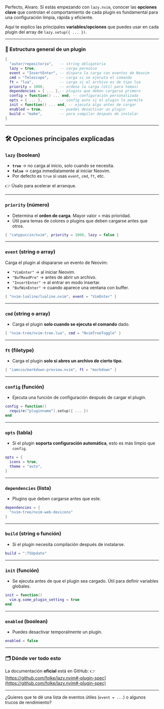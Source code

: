 Perfecto, Alvaro. Si estás empezando con `lazy.nvim`, conocer las **opciones clave** que controlan el comportamiento de cada plugin es fundamental para una configuración limpia, rápida y eficiente.

Aquí te explico las principales **variables/opciones** que puedes usar en cada plugin del array de `lazy.setup({ ... })`.

---

### 🧩 Estructura general de un plugin

```lua
{
  "autor/repositorio",   -- string obligatoria
  lazy = true,           -- carga perezosa
  event = "InsertEnter", -- dispara la carga con eventos de Neovim
  cmd = "Telescope",     -- carga si se ejecuta el comando
  ft = "lua",            -- carga si el archivo es de tipo lua
  priority = 1000,       -- ordena la carga (útil para temas)
  dependencies = { ... },-- plugins que deben cargarse primero
  config = function() ... end, -- configuración personalizada
  opts = { ... },        -- config auto si el plugin lo permite
  init = function() ... end, -- ejecuta algo antes de cargar
  enabled = true,        -- puedes desactivar un plugin
  build = "make",        -- para compilar después de instalar
}
```

---

## 🛠️ Opciones principales explicadas

### `lazy` (boolean)

* **`true`** → no carga al inicio, solo cuando se necesita.
* **`false`** → carga inmediatamente al iniciar Neovim.
* Por defecto es `true` si usas `event`, `cmd`, `ft`, etc.

👉 Úsalo para acelerar el arranque.

---

### `priority` (número)

* Determina el **orden de carga**. Mayor valor = más prioridad.
* Útil para temas de colores o plugins que deben cargarse antes que otros.

```lua
{ "catppuccin/nvim", priority = 1000, lazy = false }
```

---

### `event` (string o array)

Carga el plugin al dispararse un evento de Neovim:

* `"VimEnter"` → al iniciar Neovim.
* `"BufReadPre"` → antes de abrir un archivo.
* `"InsertEnter"` → al entrar en modo insertar.
* `"BufWinEnter"` → cuando aparece una ventana con buffer.

```lua
{ "nvim-lualine/lualine.nvim", event = "VimEnter" }
```

---

### `cmd` (string o array)

* Carga el plugin **solo cuando se ejecuta el comando** dado.

```lua
{ "nvim-tree/nvim-tree.lua", cmd = "NvimTreeToggle" }
```

---

### `ft` (filetype)

* Carga el plugin **solo si abres un archivo de cierto tipo**.

```lua
{ "iamcco/markdown-preview.nvim", ft = "markdown" }
```

---

### `config` (función)

* Ejecuta una función de configuración después de cargar el plugin.

```lua
config = function()
  require("pluginname").setup({ ... })
end
```

---

### `opts` (tabla)

* Si el plugin **soporta configuración automática**, esto es más limpio que `config`.

```lua
opts = {
  icons = true,
  theme = "auto",
}
```

---

### `dependencies` (lista)

* Plugins que deben cargarse antes que este.

```lua
dependencies = {
  "nvim-tree/nvim-web-devicons"
}
```

---

### `build` (string o función)

* Si el plugin necesita compilación después de instalarse.

```lua
build = ":TSUpdate"
```

---

### `init` (función)

* Se ejecuta antes de que el plugin sea cargado. Útil para definir variables globales.

```lua
init = function()
  vim.g.some_plugin_setting = true
end
```

---

### `enabled` (boolean)

* Puedes desactivar temporalmente un plugin.

```lua
enabled = false
```

---

### 🗂️ Dónde ver todo esto

La documentación **oficial** está en GitHub:
👉 [https://github.com/folke/lazy.nvim#-plugin-spec](https://github.com/folke/lazy.nvim#-plugin-spec)

---

¿Quieres que te dé una lista de eventos útiles (`event = ...`) o algunos trucos de rendimiento?

